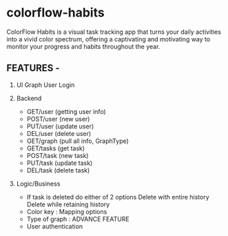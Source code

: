# colorflow-habits
ColorFlow Habits is a visual task tracking app that turns your daily activities into a vivid color spectrum, offering a captivating and motivating way to monitor your progress and habits throughout the year.

## FEATURES -
1. UI
	Graph
	User Login

2. Backend
	- GET/user (getting user info)
	- POST/user (new user)
	- PUT/user (update user)
	- DEL/user (delete user)
	- GET/graph (pull all info, GraphType)
	- GET/tasks (get task)
	- POST/task (new task)
	- PUT/task (update task)
	- DEL/task (delete task)
	
3. Logic/Business 
	* If task is deleted do either of 2 options
		Delete with entire history
		Delete while retaining history
	* Color key : Mapping options
	* Type of graph : ADVANCE FEATURE
	* User authentication
